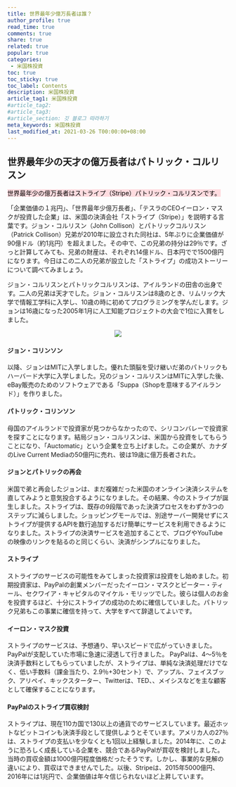 ```yaml
---
title: 世界最年少億万長者は誰？
author_profile: true
read_time: true
comments: true
share: true
related: true
popular: true
categories:
 - 米国株投資
toc: true
toc_sticky: true
toc_label: Contents
description: 米国株投資
article_tag1: 米国株投資
#article_tag2:
#article_tag3:
#article_section: 깃 블로그 따라하기
meta_keywords: 米国株投資
last_modified_at: 2021-03-26 T00:00:00+08:00
---
```


## 世界最年少の天才の億万長者はパトリック・コルリスン

<mark style='background-color: #ffdce0'>世界最年少の億万長者はストライプ（Stripe）パトリック・コルリスンです。</mark>

「企業価値の１兆円」、「世界最年少億万長者」、「テスラのCEOイーロン・マスクが投資した企業」は、米国の決済会社「ストライプ（Stripe）」を説明する言葉です。ジョン・コルリスン（John Collison）とパトリックコルリスン（Patrick Collison）兄弟が2010年に設立された同社は、5年ぶりに企業価値が90億ドル（約1兆円）を超えました。その中で、この兄弟の持分は29％です。ざっと計算してみても、兄弟の財産は、それぞれ14億ドル、日本円でで1500億円になります。今日はこの二人の兄弟が設立した「ストライプ」の成功ストーリーについて調べてみましょう。

ジョン・コルリスンとパトリックコルリスンは、アイルランドの田舎の出身です。二人の兄弟は天才でした。ジョン・コルリスンは8歳のとき、リムリック大学で情報工学科に入学し、10歳の時に初めてプログラミングを学んだします。ジョンは16歳になった2005年1月に人工知能プロジェクトの大会で1位に入賞をしました。

<center><img src="https://user-images.githubusercontent.com/78955983/112756225-2b504980-901f-11eb-9c72-117eb2df89ca.png"></center>

#### ジョン・コリンソン

以降、ジョンはMITに入学しました。優れた頭脳を受け継いだ弟のパトリックもハーバード大学に入学しました。兄のジョン・コルリスンはMITに入学した後、eBay販売のためのソフトウェアである「Suppa（Shopを意味するアイルランド）」を作りました。

#### パトリック・コリンソン

母国のアイルランドで投資家が見つからなかったので、シリコンバレーで投資家を探すことになります。結局ジョン・コルリスンは、米国から投資をしてもらうことになり、「Auctomatic」という企業を立ち上げました。この企業が、カナダのLive Current Mediaの50億円に売れ、彼は19歳に億万長者された。

#### ジョンとパトリックの再会

米国で弟と再会したジョンは、まだ複雑だった米国のオンライン決済システムを直してみようと意気投合するようになりました。その結果、今のストライプが誕生しました。ストライプは、既存の9段階であった決済プロセスをわずか3つのステップに減らしました。ショッピングモールでは、別途サーバー開発せずにストライプが提供するAPIを数行追加するだけ簡単にサービスを利用できるようになりました。ストライプの決済サービスを追加することで、ブログやYouTubeの映像のリンクを貼るのと同じくらい、決済がシンプルになりました。

#### ストライプ

ストライプのサービスの可能性をみてしまった投資家は投資をし始めました。初期投資家は、PayPalの創業メンバーだったイーロン・マスクとピーター・ティール、セクワイア・キャピタルのマイケル・モリッツでした。彼らは個人のお金を投資するほど、十分にストライプの成功のために確信していました。パトリック兄弟もこの事業に確信を持って、大学をすべて辞退してよいです。

#### イーロン・マスク投資

ストライプのサービスは、予想通り、早いスピードで広がっていきました。PayPalが支配していた市場に急速に浸透して行きました。 PayPalは、4〜5％を決済手数料としてもらっていましたが、ストライプは、単純な決済処理だけでなく、低い手数料（課金当たり、2.9％+30セント）で、アップル、フェイスブック、アリペイ、キックスターター、Twitterは、TED、、メイシスなどを主な顧客として確保することになります。

#### PayPalのストライプ買収検討

ストライプは、現在110カ国で130以上の通貨でのサービスしています。最近ホットなビットコインも決済手段として提供しようとそています。アメリカ人の27％は、ストライプの支払いを少なくとも1回以上経験しました。2014年に、このように恐ろしく成長している企業を、競合であるPayPalが買収を検討しました。当時の買収金額は1000億円程度価格だったそうです。しかし、事業的な見解の違いにより、買収はできませんでした。以後、Stripeは、2015年5000億円、2016年には1兆円で、企業価値は年々信じられないほど上昇しています。
